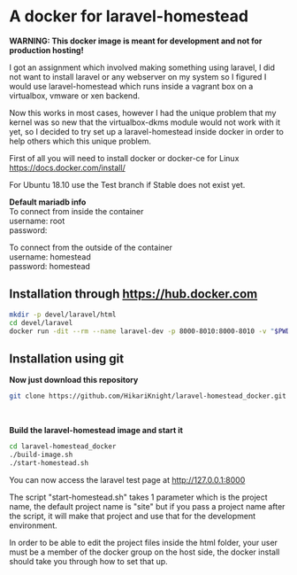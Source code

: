 # A docker for laravel-homestead
**WARNING: This docker image is meant for development and not for production hosting!**

I got an assignment which involved making something using laravel, I did not want to install laravel or any webserver on my system so I figured I would use laravel-homestead which runs inside a vagrant box on a virtualbox, vmware or xen backend.

Now this works in most cases, however I had the unique problem that my kernel was so new that the virtualbox-dkms module would not work with it yet, so I decided to try set up a laravel-homestead inside docker in order to help others which this unique problem.

First of all you will need to install docker or docker-ce for Linux<br>
https://docs.docker.com/install/

For Ubuntu 18.10 use the Test branch if Stable does not exist yet.

**Default mariadb info**<br>
To connect from inside the container<br>
username: root<br>
password:<br>

To connect from the outside of the container<br>
username: homestead<br>
password: homestead


## Installation through https://hub.docker.com
```bash
mkdir -p devel/laravel/html
cd devel/laravel
docker run -dit --rm --name laravel-dev -p 8000-8010:8000-8010 -v "$PWD/html":/www --user 0:$(sed -nr "s/^docker:x:([0-9]+):.*/\1/p" /etc/group) hikariknight/laravel-homestead "projectname" 
```

## Installation using git

**Now just download this repository<br>**
```bash
git clone https://github.com/HikariKnight/laravel-homestead_docker.git
```
<br>

**Build the laravel-homestead image and start it**<br>

```bash
cd laravel-homestead_docker
./build-image.sh
./start-homestead.sh
```

You can now access the laravel test page at http://127.0.0.1:8000

The script "start-homestead.sh" takes 1 parameter which is the project name, the default project name is "site" but if you pass a project name after the script, it will make that project and use that for the development environment.

In order to be able to edit the project files inside the html folder, your user must be a member of the docker group on the host side, the docker install should take you through how to set that up.